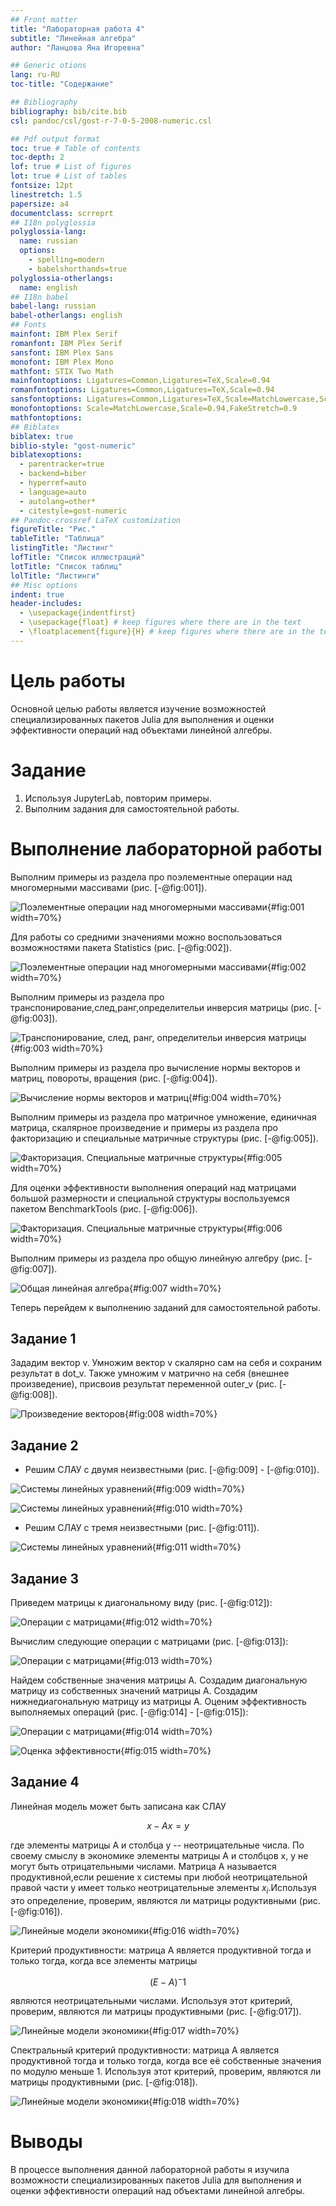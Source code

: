 ```yaml
---
## Front matter
title: "Лабораторная работа 4"
subtitle: "Линейная алгебра"
author: "Ланцова Яна Игоревна"

## Generic otions
lang: ru-RU
toc-title: "Содержание"

## Bibliography
bibliography: bib/cite.bib
csl: pandoc/csl/gost-r-7-0-5-2008-numeric.csl

## Pdf output format
toc: true # Table of contents
toc-depth: 2
lof: true # List of figures
lot: true # List of tables
fontsize: 12pt
linestretch: 1.5
papersize: a4
documentclass: scrreprt
## I18n polyglossia
polyglossia-lang:
  name: russian
  options:
    - spelling=modern
    - babelshorthands=true
polyglossia-otherlangs:
  name: english
## I18n babel
babel-lang: russian
babel-otherlangs: english
## Fonts
mainfont: IBM Plex Serif
romanfont: IBM Plex Serif
sansfont: IBM Plex Sans
monofont: IBM Plex Mono
mathfont: STIX Two Math
mainfontoptions: Ligatures=Common,Ligatures=TeX,Scale=0.94
romanfontoptions: Ligatures=Common,Ligatures=TeX,Scale=0.94
sansfontoptions: Ligatures=Common,Ligatures=TeX,Scale=MatchLowercase,Scale=0.94
monofontoptions: Scale=MatchLowercase,Scale=0.94,FakeStretch=0.9
mathfontoptions:
## Biblatex
biblatex: true
biblio-style: "gost-numeric"
biblatexoptions:
  - parentracker=true
  - backend=biber
  - hyperref=auto
  - language=auto
  - autolang=other*
  - citestyle=gost-numeric
## Pandoc-crossref LaTeX customization
figureTitle: "Рис."
tableTitle: "Таблица"
listingTitle: "Листинг"
lofTitle: "Список иллюстраций"
lotTitle: "Список таблиц"
lolTitle: "Листинги"
## Misc options
indent: true
header-includes:
  - \usepackage{indentfirst}
  - \usepackage{float} # keep figures where there are in the text
  - \floatplacement{figure}{H} # keep figures where there are in the text
---
```


# Цель работы

Основной целью работы является изучение возможностей специализированных пакетов Julia для выполнения и оценки эффективности операций над объектами линейной алгебры.

# Задание

1. Используя JupyterLab, повторим примеры.
2. Выполним задания для самостоятельной работы.

# Выполнение лабораторной работы

Выполним примеры из раздела про поэлементные операции над многомерными массивами (рис. [-@fig:001]).

![Поэлементные операции над многомерными массивами](image/1.png){#fig:001 width=70%}

Для работы со средними значениями можно воспользоваться возможностями пакета Statistics (рис. [-@fig:002]).

![Поэлементные операции над многомерными массивами](image/2.png){#fig:002 width=70%}

Выполним примеры из раздела про транспонирование,след,ранг,определительи инверсия матрицы (рис. [-@fig:003]).

![Транспонирование, след, ранг, определительи инверсия матрицы](image/3.png){#fig:003 width=70%}

Выполним примеры из раздела про вычисление нормы векторов и матриц, повороты, вращения (рис. [-@fig:004]).

![Вычисление нормы векторов и матриц](image/4.png){#fig:004 width=70%}

Выполним примеры из раздела про матричное умножение, единичная матрица, скалярное произведение и примеры из раздела про факторизацию и специальные матричные структуры (рис. [-@fig:005]).

![Факторизация. Специальные матричные структуры](image/5.png){#fig:005 width=70%}

Для оценки эффективности выполнения операций над матрицами большой размерности и специальной структуры воспользуемся пакетом BenchmarkTools (рис. [-@fig:006]).

![Факторизация. Специальные матричные структуры](image/6.png){#fig:006 width=70%}

Выполним примеры из раздела про общую линейную алгебру (рис. [-@fig:007]).

![Общая линейная алгебра](image/7.png){#fig:007 width=70%}

Теперь перейдем к выполнению заданий для самостоятельной работы.

## Задание 1

Зададим вектор v. Умножим вектор v скалярно сам на себя и сохраним результат в dot_v. Также умножим v матрично на себя (внешнее произведение), присвоив результат переменной outer_v (рис. [-@fig:008]).

![Произведение векторов](image/8.png){#fig:008 width=70%}

## Задание 2

- Решим СЛАУ с двумя неизвестными (рис. [-@fig:009] - [-@fig:010]).

![Системы линейных уравнений](image/9.png){#fig:009 width=70%}

![Системы линейных уравнений](image/10.png){#fig:010 width=70%}

- Решим СЛАУ с тремя неизвестными (рис. [-@fig:011]).

![Системы линейных уравнений](image/11.png){#fig:011 width=70%}

## Задание 3

Приведем матрицы к диагональному виду (рис. [-@fig:012]):

![Операции с матрицами](image/12.png){#fig:012 width=70%}

Вычислим следующие операции с матрицами (рис. [-@fig:013]):

![Операции с матрицами](image/13.png){#fig:013 width=70%}

Найдем собственные значения матрицы A. Создадим диагональную матрицу из собственных значений матрицы A. Создадим нижнедиагональную матрицу из матрицы A. Оценим эффективность выполняемых операций (рис. [-@fig:014] - [-@fig:015]):

![Операции с матрицами](image/14.png){#fig:014 width=70%}

![Оценка эффективности](image/15.png){#fig:015 width=70%}

## Задание 4

Линейная модель может быть записана как СЛАУ

$$ x - Ax = y $$

где элементы матрицы A и столбца y -- неотрицательные числа. По своему смыслу в экономике элементы матрицы A и столбцов x, y не могут быть отрицательными числами. Матрица A называется продуктивной,если решение x системы при любой неотрицательной правой части y имеет только неотрицательные элементы $x_i$.Используя это определение, проверим, являются ли матрицы родуктивными (рис. [-@fig:016]).

![Линейные модели экономики](image/16.png){#fig:016 width=70%}

Критерий продуктивности: матрица A является продуктивной тогда и только тогда, когда все элементы матрицы

$$ (E − A)^−1 $$

являются неотрицательными числами. Используя этот критерий, проверим, являются ли матрицы продуктивными (рис. [-@fig:017]).

![Линейные модели экономики](image/17.png){#fig:017 width=70%}

Спектральный критерий продуктивности: матрица A является продуктивной тогда и только тогда, когда все её собственные значения по модулю меньше 1. Используя этот критерий, проверим, являются ли матрицы продуктивными (рис. [-@fig:018]).

![Линейные модели экономики](image/18.png){#fig:018 width=70%}

# Выводы

В процессе выполнения данной лабораторной работы я изучила возможности специализированных пакетов Julia для выполнения и оценки эффективности операций над объектами линейной алгебры.
